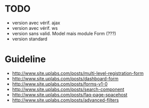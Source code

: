 # TODO

  * version avec vérif. ajax
  * version avec vérif. ws
  * version sans valid. Model mais module Form (???)
  * version standard

# Guideline

 * http://www.site.uplabs.com/posts/multi-level-registration-form
 * http://www.site.uplabs.com/posts/dashboard-form
 * http://www.site.uplabs.com/posts/forms-v1-0
 * http://www.site.uplabs.com/posts/search-component
 * http://www.site.uplabs.com/posts/faq-page-spacehost
 * http://www.site.uplabs.com/posts/advanced-filters
